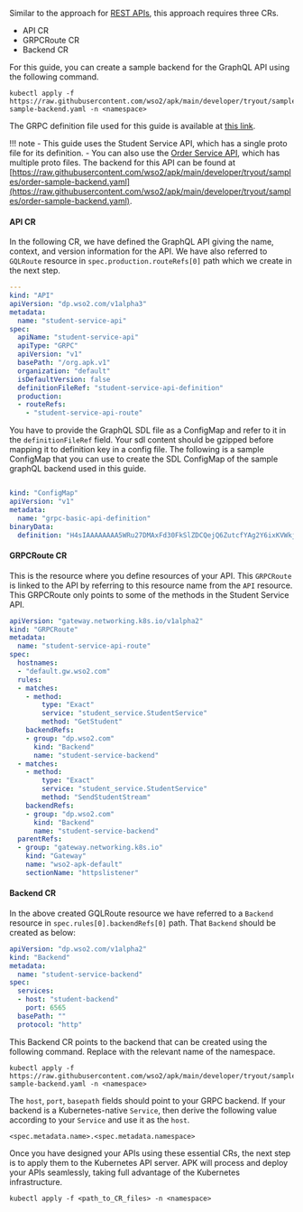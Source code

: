 Similar to the approach for [REST APIs](../rest/create-rest-api-using-crs.md), this approach requires three CRs.

- API CR
- GRPCRoute CR
- Backend CR

For this guide, you can create a sample backend for the GraphQL API using the following command.
```
kubectl apply -f https://raw.githubusercontent.com/wso2/apk/main/developer/tryout/samples/student-sample-backend.yaml -n <namespace>
```

The GRPC definition file used for this guide is available at [this link](../../../assets/files/get-started/student.proto).

!!! note
    - This guide uses the Student Service API, which has a single proto file for its definition. 
    - You can also use the [Order Service API](../../../assets/files/get-started/OrderDefinition.zip), which has multiple proto files. The backend for this API can be found at [https://raw.githubusercontent.com/wso2/apk/main/developer/tryout/samples/order-sample-backend.yaml](https://raw.githubusercontent.com/wso2/apk/main/developer/tryout/samples/order-sample-backend.yaml).

#### API CR 

In the following CR, we have defined the GraphQL API giving the name, context, and version information for the API. We have also referred to `GQLRoute` resource in `spec.production.routeRefs[0]` path which we create in the next step.

```yaml
---
kind: "API"
apiVersion: "dp.wso2.com/v1alpha3"
metadata:
  name: "student-service-api"
spec:
  apiName: "student-service-api"
  apiType: "GRPC"
  apiVersion: "v1"
  basePath: "/org.apk.v1"
  organization: "default"
  isDefaultVersion: false
  definitionFileRef: "student-service-api-definition"
  production:
  - routeRefs:
    - "student-service-api-route"
```

You have to provide the GraphQL SDL file as a ConfigMap and refer to it in the `definitionFileRef` field. Your sdl content should be gzipped before mapping it to definition key in a config file. The following is a sample ConfigMap that you can use to create the SDL ConfigMap of the sample graphQL backend used in this guide.

```yaml

kind: "ConfigMap"
apiVersion: "v1"
metadata:
  name: "grpc-basic-api-definition"
binaryData:
  definition: "H4sIAAAAAAAA5WRu27DMAxFd30FkSlZDCQejQ6ZutcfYAg2Y6ixKVWkjBZBj3yI21ebpBJFO69hwTJPyT6G95g4bwVmy4ypZwu97pGsL5OtNsn3TphCRWSFIy+MyVGk3ViLMGn7nTRhkaMa7DYmQY5wsSH6Lm0nJmx0Ty2bz6VkI9SPn0PCsC7Et5RJmU5vR/4FZBlBR4leGL4E9hZYlzB4ZjdxXPxqNt5CA86/MPKkapr2G3mhcF62Jaqu/meIefHVEelWmTut34dH5ZpSNINmCpeJM0eekfUYI5dDNVAuu0vuM5+8+NJNxFwAoO6PZ9JAgAA"
```

#### GRPCRoute CR 

This is the resource where you define resources of your API. This `GRPCRoute` is linked to the API by referring to this resource name from the `API` resource. This GRPCRoute only points to some of the methods in the Student Service API.

```yaml
apiVersion: "gateway.networking.k8s.io/v1alpha2"
kind: "GRPCRoute"
metadata:
  name: "student-service-api-route"
spec:
  hostnames:
  - "default.gw.wso2.com"
  rules:
  - matches:
    - method:
        type: "Exact"
        service: "student_service.StudentService"
        method: "GetStudent"
    backendRefs:
    - group: "dp.wso2.com"
      kind: "Backend"
      name: "student-service-backend"
  - matches:
    - method:
        type: "Exact"
        service: "student_service.StudentService"
        method: "SendStudentStream"
    backendRefs:
    - group: "dp.wso2.com"
      kind: "Backend"
      name: "student-service-backend"
  parentRefs:
  - group: "gateway.networking.k8s.io"
    kind: "Gateway"
    name: "wso2-apk-default"
    sectionName: "httpslistener"

```

#### Backend CR 

In the above created GQLRoute resource we have referred to a `Backend` resource in `spec.rules[0].backendRefs[0]` path. That `Backend` should be created as below:

```yaml
apiVersion: "dp.wso2.com/v1alpha2"
kind: "Backend"
metadata:
  name: "student-service-backend"
spec:
  services:
  - host: "student-backend"
    port: 6565
  basePath: ""
  protocol: "http"

```

This Backend CR points to the backend that can be created using the following command. Replace <namespace> with the relevant name of the namespace.

```
kubectl apply -f https://raw.githubusercontent.com/wso2/apk/main/developer/tryout/samples/student-sample-backend.yaml -n <namespace>
```

The `host`, `port`, `basepath` fields should point to your GRPC backend.
If your backend is a Kubernetes-native `Service`, then derive the following value according to your `Service` and use it as the `host`. 

```
<spec.metadata.name>.<spec.metadata.namespace>
```

Once you have designed your APIs using these essential CRs, the next step is to apply them to the Kubernetes API server. APK will process and deploy your APIs seamlessly, taking full advantage of the Kubernetes infrastructure.

```
kubectl apply -f <path_to_CR_files> -n <namespace>
```